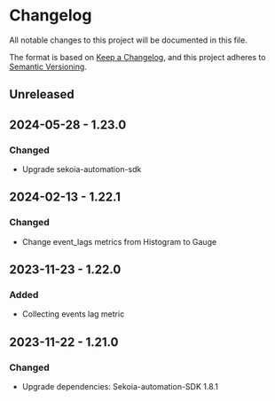 # Changelog

All notable changes to this project will be documented in this file.

The format is based on [Keep a Changelog](https://keepachangelog.com/en/1.0.0/),
and this project adheres to [Semantic Versioning](https://semver.org/spec/v2.0.0.html).

## Unreleased

## 2024-05-28 - 1.23.0

### Changed

- Upgrade sekoia-automation-sdk

## 2024-02-13 - 1.22.1

### Changed

- Change event_lags metrics from Histogram to Gauge

## 2023-11-23 - 1.22.0

### Added

- Collecting events lag metric

## 2023-11-22 - 1.21.0

### Changed

- Upgrade dependencies: Sekoia-automation-SDK 1.8.1
